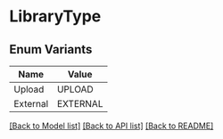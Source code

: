 # LibraryType

## Enum Variants

| Name | Value |
|---- | -----|
| Upload | UPLOAD |
| External | EXTERNAL |


[[Back to Model list]](../README.md#documentation-for-models) [[Back to API list]](../README.md#documentation-for-api-endpoints) [[Back to README]](../README.md)


